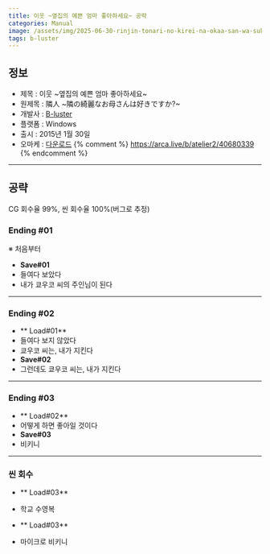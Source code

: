 ```yaml
---
title: 이웃 ~옆집의 예쁜 엄마 좋아하세요~ 공략
categories: Manual
image: /assets/img/2025-06-30-rinjin-tonari-no-kirei-na-okaa-san-wa-suki-desu-ka-1.jpg
tags: b-luster
---
```


## 정보

* 제목 : 이웃 ~옆집의 예쁜 엄마 좋아하세요~
* 원제목 : 隣人 ~隣の綺麗なお母さんは好きですか?~
* 개발사 : [B-luster](/tags/b-luster)
* 플랫폼 : Windows
* 출시 : 2015년 1월 30일
* 오마케 : [다운로드](/assets/omake/rinjin-tonari-no-kirei-na-okaa-san-wa-suki-desu-ka.zip)
{% comment %}
https://arca.live/b/atelier2/40680339
{% endcomment %}

---

## 공략

CG 회수율 99%, 씬 회수율 100%(버그로 추정)  

### Ending #01

※ 처음부터
* **Save#01**
* 들여다 보았다
* 내가 쿄우코 씨의 주인님이 된다

---

### Ending #02

* ** Load#01**
* 들여다 보지 않았다
* 쿄우코 씨는, 내가 지킨다
* **Save#02**
* 그런데도 쿄우코 씨는, 내가 지킨다

---

### Ending #03

* ** Load#02**
* 어떻게 하면 좋아일 것이다
* **Save#03**
* 비키니

---

### 씬 회수

* ** Load#03**
* 학교 수영복

* ** Load#03**
* 마이크로 비키니
